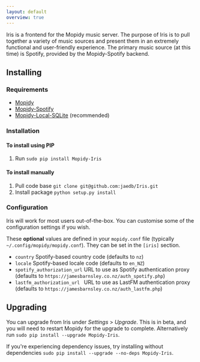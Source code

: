 ```yaml
---
layout: default
overview: true
---
```

Iris is a frontend for the Mopidy music server. The purpose of Iris is to pull together a variety of music sources and present them in an extremely functional and user-friendly experience. The primary music source (at this time) is Spotify, provided by the Mopidy-Spotify backend.

## Installing
### Requirements
- [Mopidy](https://docs.mopidy.com/en/latest/installation/)
- [Mopidy-Spotify](https://github.com/mopidy/mopidy-spotify)
- [Mopidy-Local-SQLite](https://github.com/mopidy/mopidy-local-sqlite) (recommended)

### Installation
#### To install using PIP
1. Run `sudo pip install Mopidy-Iris`

#### To install manually
1. Pull code base `git clone git@github.com:jaedb/Iris.git`
2. Install package `python setup.py install`

### Configuration
Iris will work for most users out-of-the-box. You can customise some of the configuration settings if you wish.

These **optional** values are defined in your `mopidy.conf` file (typically `~/.config/mopidy/mopidy.conf`). They can be set in the `[iris]` section.
- `country` Spotify-based country code (defaults to `nz`)
- `locale` Spotify-based locale code (defaults to `en_NZ`)
- `spotify_authorization_url` URL to use as Spotify authentication proxy (defaults to `https://jamesbarnsley.co.nz/auth_spotify.php`)
- `lastfm_authorization_url ` URL to use as LastFM authentication proxy (defaults to `https://jamesbarnsley.co.nz/auth_lastfm.php`)

## Upgrading
You can upgrade from Iris under _Settings_ > _Upgrade_. This is in beta, and you will need to restart Mopidy for the upgrade to complete. Alternatively run `sudo pip install --upgrade Mopidy-Iris`.

If you're experiencing dependency issues, try installing without dependencies `sudo pip install --upgrade --no-deps Mopidy-Iris`.
